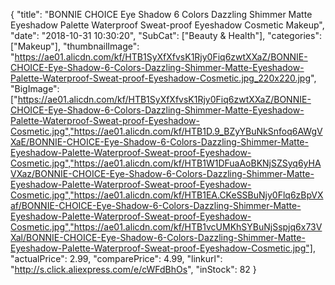{
	"title": "BONNIE CHOICE Eye Shadow 6 Colors Dazzling Shimmer Matte Eyeshadow Palette Waterproof Sweat-proof Eyeshadow Cosmetic Makeup",
	"date": "2018-10-31 10:30:20",
	"SubCat": ["Beauty & Health"],
	"categories": ["Makeup"],
	"thumbnailImage": "https://ae01.alicdn.com/kf/HTB1SyXfXfvsK1Rjy0Fiq6zwtXXaZ/BONNIE-CHOICE-Eye-Shadow-6-Colors-Dazzling-Shimmer-Matte-Eyeshadow-Palette-Waterproof-Sweat-proof-Eyeshadow-Cosmetic.jpg_220x220.jpg",
	"BigImage": ["https://ae01.alicdn.com/kf/HTB1SyXfXfvsK1Rjy0Fiq6zwtXXaZ/BONNIE-CHOICE-Eye-Shadow-6-Colors-Dazzling-Shimmer-Matte-Eyeshadow-Palette-Waterproof-Sweat-proof-Eyeshadow-Cosmetic.jpg","https://ae01.alicdn.com/kf/HTB1D.9_BZyYBuNkSnfoq6AWgVXaE/BONNIE-CHOICE-Eye-Shadow-6-Colors-Dazzling-Shimmer-Matte-Eyeshadow-Palette-Waterproof-Sweat-proof-Eyeshadow-Cosmetic.jpg","https://ae01.alicdn.com/kf/HTB1W1DFuaAoBKNjSZSyq6yHAVXaz/BONNIE-CHOICE-Eye-Shadow-6-Colors-Dazzling-Shimmer-Matte-Eyeshadow-Palette-Waterproof-Sweat-proof-Eyeshadow-Cosmetic.jpg","https://ae01.alicdn.com/kf/HTB1EA.CKeSSBuNjy0Flq6zBpVXaf/BONNIE-CHOICE-Eye-Shadow-6-Colors-Dazzling-Shimmer-Matte-Eyeshadow-Palette-Waterproof-Sweat-proof-Eyeshadow-Cosmetic.jpg","https://ae01.alicdn.com/kf/HTB1vcUMKhSYBuNjSspjq6x73VXal/BONNIE-CHOICE-Eye-Shadow-6-Colors-Dazzling-Shimmer-Matte-Eyeshadow-Palette-Waterproof-Sweat-proof-Eyeshadow-Cosmetic.jpg"],
	"actualPrice": 2.99,
	"comparePrice": 4.99,
	"linkurl": "http://s.click.aliexpress.com/e/cWFdBhOs",
	"inStock": 82
}
